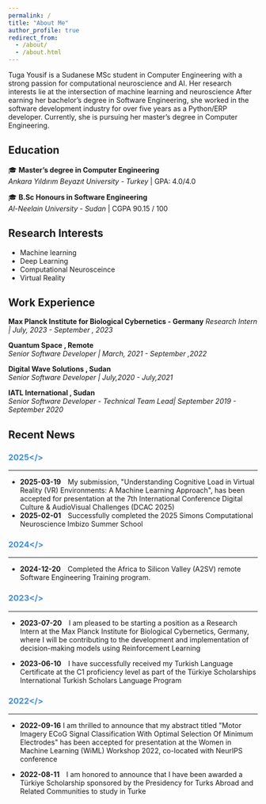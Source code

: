 ```yaml
---
permalink: /
title: "About Me"
author_profile: true
redirect_from: 
  - /about/
  - /about.html
---
```


Tuga Yousif is a Sudanese MSc student in Computer Engineering with a strong passion for computational neuroscience and AI. Her research interests lie at the intersection of machine learning and neuroscience After earning her bachelor’s degree in Software Engineering, she worked in the software development industry for over five years as a Python/ERP developer. Currently, she is pursuing her master’s degree in Computer Engineering. 



## Education

 🎓 **Master’s degree in Computer Engineering**  
 *Ankara Yıldırım Beyazıt University - Turkey* |  GPA: 4.0/4.0
 
 🎓 **B.Sc Honours in Software Engineering**  
 *Al-Neelain University - Sudan* | CGPA 90.15 / 100


## Research Interests 
* Machine learning 
* Deep Learning 
* Computational Neurosceince 
* Virtual Reality 

## Work Experience

 **Max Planck Institute for Biological Cybernetics - Germany**
 *Research Intern |  July, 2023 - September , 2023*
 
 **Quantum Space  ,  Remote**  
 *Senior Software Developer | March, 2021 - September ,2022*

 **Digital Wave Solutions  ,  Sudan**  
 *Senior Software Developer |   July,2020 - July,2021*

 **IATL International  ,   Sudan**  
 *Senior Software Developer - Technical Team Lead|   September 2019 - September 2020*

## Recent News

### <span style="color:rgb(66, 140, 218);">2025</>
---
- **2025-03-19** <span style="padding-left: 10px;">
My submission, "Understanding Cognitive Load in Virtual Reality (VR) Environments: A Machine Learning Approach", has been accepted for presentation at the 7th International Conference Digital Culture & AudioVisual Challenges (DCAC 2025)
- **2025-02-01**  <span style="padding-left: 10px;">
Successfully completed the 2025 Simons Computational Neuroscience Imbizo Summer School


### <span style="color:rgb(66, 140, 218);">2024</>
---
- **2024-12-20**  <span style="padding-left: 10px;">
Completed the Africa to Silicon Valley (A2SV) remote Software Engineering Training program.



### <span style="color:rgb(66, 140, 218);">2023</>
---
- **2023-07-20**  <span style="padding-left: 10px;">
I am pleased to be starting a position as a Research Intern at the Max Planck Institute for Biological Cybernetics, Germany, where I will be contributing to the development and implementation of decision-making models using Reinforcement Learning

- **2023-06-10**  <span style="padding-left: 10px;">
I have successfully received my Turkish Language Certificate at the C1 proficiency level as part of the Türkiye Scholarships International Turkish Scholars Language Program


### <span style="color:rgb(66, 140, 218);">2022</>
---
- **2022-09-16** 
I am thrilled to announce that my abstract titled "Motor Imagery ECoG Signal Classification With Optimal Selection Of Minimum Electrodes" has been accepted for presentation at the Women in Machine Learning (WiML) Workshop 2022, co-located with NeurIPS conference

- **2022-08-11**  <span style="padding-left: 10px;">
I am honored to announce that I have been awarded a Türkiye Scholarship sponsored by the Presidency for Turks Abroad and Related Communities to study in Turke

